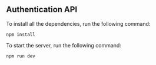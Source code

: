 ## Authentication API

To install all the dependencies, run the following command:

```
npm install
```

To start the server, run the following command:

```
npm run dev
```
